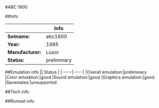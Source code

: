 #ABC 1600

##Info

||Info|
|-----|-----|
|**Setname:**|abc1600
|**Year:**|1985
|**Manufacturer:**|Luxor
|**Status:**|preliminary

##Emulation info
|| Status |
|-----|-----|
|Overall emulation:|preliminary
|Color emulation:|good
|Sound emulation:|good
|Graphics emulation:|good
|Savestates:|unsupported

##Tech info

##Romset info

<!--- START OF EDITED COMMENT DO NOT TOUCH TEXT ABOVE-->
